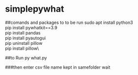 ﻿# simplepywhat
##comands and packages to to be run
sudo apt install python3\
pip install pywhatkit==3.9\
pip install pandas\
pip install pyautogui\
pip uninstall pillow\
pip install pillow\

##to Run
py what.py

###then enter csv file name kept in samefolder
wait
